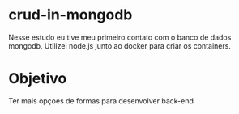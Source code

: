 # crud-in-mongodb

Nesse estudo eu tive meu primeiro contato com o banco de dados mongodb. Utilizei node.js junto ao docker para criar os containers.

# Objetivo

Ter mais opçoes de formas para desenvolver back-end
